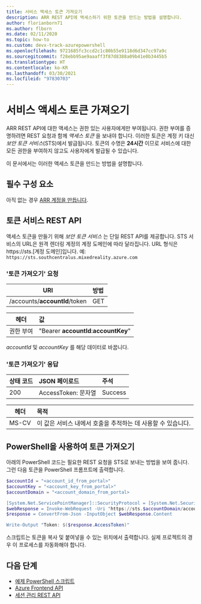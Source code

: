 ```yaml
---
title: 서비스 액세스 토큰 가져오기
description: ARR REST API에 액세스하기 위한 토큰을 만드는 방법을 설명합니다.
author: florianborn71
ms.author: flborn
ms.date: 02/11/2020
ms.topic: how-to
ms.custom: devx-track-azurepowershell
ms.openlocfilehash: 9721685fc3ccd2c1c80b55e9118d6d347cc97a9c
ms.sourcegitcommit: f28ebb95ae9aaaff3f87d8388a09b41e0b3445b5
ms.translationtype: HT
ms.contentlocale: ko-KR
ms.lasthandoff: 03/30/2021
ms.locfileid: "97830703"
---
```

# <a name="get-service-access-tokens"></a>서비스 액세스 토큰 가져오기

ARR REST API에 대한 액세스는 권한 있는 사용자에게만 부여됩니다. 권한 부여를 증명하려면 REST 요청과 함께 *액세스 토큰* 을 보내야 합니다. 이러한 토큰은 계정 키 대신 *보안 토큰 서비스*(STS)에서 발급됩니다. 토큰의 수명은 **24시간** 이므로 서비스에 대한 모든 권한을 부여하지 않고도 사용자에게 발급될 수 있습니다.

이 문서에서는 이러한 액세스 토큰을 만드는 방법을 설명합니다.

## <a name="prerequisites"></a>필수 구성 요소

아직 없는 경우 [ARR 계정을 만듭니다](create-an-account.md).

## <a name="token-service-rest-api"></a>토큰 서비스 REST API

액세스 토큰을 만들기 위해 *보안 토큰 서비스* 는 단일 REST API를 제공합니다. STS 서비스의 URL은 원격 렌더링 계정의 계정 도메인에 따라 달라집니다. URL 형식은 https://sts.[계정 도메인]입니다. 예: `https://sts.southcentralus.mixedreality.azure.com`

### <a name="get-token-request"></a>'토큰 가져오기' 요청

| URI | 방법 |
|-----------|:-----------|
| /accounts/**accountId**/token | GET |

| 헤더 | 값 |
|--------|:------|
| 권한 부여 | "Bearer **accountId**:**accountKey**" |

*accountId* 및 *accountKey* 를 해당 데이터로 바꿉니다.

### <a name="get-token-response"></a>'토큰 가져오기' 응답

| 상태 코드 | JSON 페이로드 | 주석 |
|-----------|:-----------|:-----------|
| 200 | AccessToken: 문자열 | Success |

| 헤더 | 목적 |
|--------|:------|
| MS-CV | 이 값은 서비스 내에서 호출을 추적하는 데 사용할 수 있습니다. |

## <a name="getting-a-token-using-powershell"></a>PowerShell을 사용하여 토큰 가져오기

아래의 PowerShell 코드는 필요한 REST 요청을 STS로 보내는 방법을 보여 줍니다. 그런 다음 토큰을 PowerShell 프롬프트에 출력합니다.

```PowerShell
$accountId = "<account_id_from_portal>"
$accountKey = "<account_key_from_portal>"
$accountDomain = "<account_domain_from_portal>

[System.Net.ServicePointManager]::SecurityProtocol = [System.Net.SecurityProtocolType]::Tls12;
$webResponse = Invoke-WebRequest -Uri "https://sts.$accountDomain/accounts/$accountId/token" -Method Get -Headers @{ Authorization = "Bearer ${accountId}:$accountKey" }
$response = ConvertFrom-Json -InputObject $webResponse.Content

Write-Output "Token: $($response.AccessToken)"
```

스크립트는 토큰을 복사 및 붙여넣을 수 있는 위치에서 출력합니다. 실제 프로젝트의 경우 이 프로세스를 자동화해야 합니다.

## <a name="next-steps"></a>다음 단계

* [예제 PowerShell 스크립트](../samples/powershell-example-scripts.md)
* [Azure Frontend API](../how-tos/frontend-apis.md)
* [세션 관리 REST API](../how-tos/session-rest-api.md)
